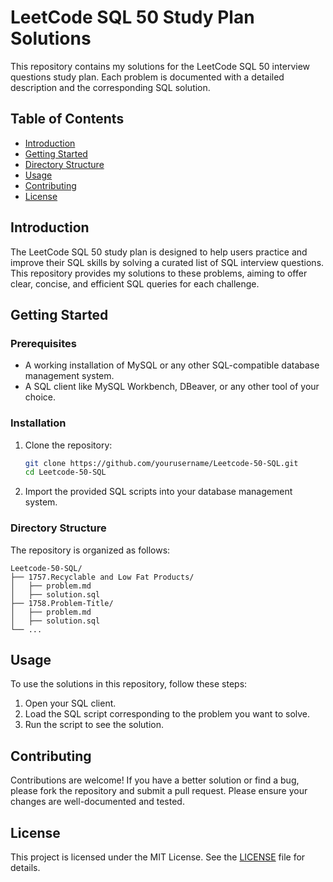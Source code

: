
# LeetCode SQL 50 Study Plan Solutions

This repository contains my solutions for the LeetCode SQL 50 interview questions study plan. Each problem is documented with a detailed description and the corresponding SQL solution.

## Table of Contents

- [Introduction](#introduction)
- [Getting Started](#getting-started)
- [Directory Structure](#directory-structure)
- [Usage](#usage)
- [Contributing](#contributing)
- [License](#license)

## Introduction

The LeetCode SQL 50 study plan is designed to help users practice and improve their SQL skills by solving a curated list of SQL interview questions. This repository provides my solutions to these problems, aiming to offer clear, concise, and efficient SQL queries for each challenge.

## Getting Started

### Prerequisites

- A working installation of MySQL or any other SQL-compatible database management system.
- A SQL client like MySQL Workbench, DBeaver, or any other tool of your choice.

### Installation

1. Clone the repository:

   ```bash
   git clone https://github.com/yourusername/Leetcode-50-SQL.git
   cd Leetcode-50-SQL
   ```

2. Import the provided SQL scripts into your database management system.

### Directory Structure

The repository is organized as follows:

```
Leetcode-50-SQL/
├── 1757.Recyclable and Low Fat Products/
│   ├── problem.md
│   ├── solution.sql
├── 1758.Problem-Title/
│   ├── problem.md
│   ├── solution.sql
└── ...
```

## Usage

To use the solutions in this repository, follow these steps:

1. Open your SQL client.
2. Load the SQL script corresponding to the problem you want to solve.
3. Run the script to see the solution.

## Contributing

Contributions are welcome! If you have a better solution or find a bug, please fork the repository and submit a pull request. Please ensure your changes are well-documented and tested.

## License

This project is licensed under the MIT License. See the [LICENSE](LICENSE) file for details.
